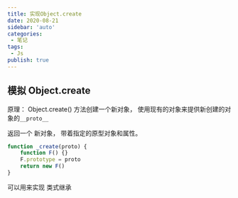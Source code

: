 ```yaml
---
title: 实现Object.create
date: 2020-08-21
sidebar: 'auto'
categories:
 - 笔记
tags:
 - Js
publish: true
---
```


## 模拟 Object.create

原理： Object.create() 方法创建一个新对象， 使用现有的对象来提供新创建的对象的`__proto__`

返回一个 新对象， 带着指定的原型对象和属性。

```js
function _create(proto) {
    function F() {}
    F.prototype = proto
    return new F()
}
```

可以用来实现 类式继承